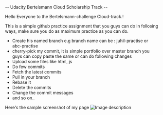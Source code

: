 -- Udacity Bertelsmann Cloud Scholarship Track -- 

Hello Everyone to the Bertelsmann-challenge Cloud-track.!

This is a simple github practice assignment that you guys can do in follosing ways, make sure you do as maximum practice as you can do. 

- Create his named branch e.g branch name can be : juhil-practise or abc-practise
- cherry-pick my commit, it is simple portfolio over master branch you guys can copy paste the same or can do following changes 
- Upload some files like html, js
- Do few commits
- Fetch the latest commits
- Pull in your branch
- Rebase it
- Delete the commits
- Change the commit messages 
- and so on..

Here's the sample screenshot of my page
![Image description](https://github.com/juhilsomaiya/udacity-cloud-sg-india-practice/blob/master/ss.png)
